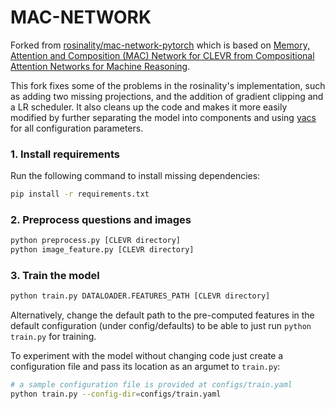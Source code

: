 # MAC-NETWORK

Forked from [rosinality/mac-network-pytorch](https://github.com/rosinality/mac-network-pytorch) which is based on  [Memory, Attention and Composition (MAC) Network for CLEVR from Compositional Attention Networks for Machine Reasoning](https://arxiv.org/abs/1803.03067).

This fork fixes some of the problems in the rosinality's implementation, such as adding two missing projections, and the addition of gradient clipping and a LR scheduler.
It also cleans up the code and makes it more easily modified by further separating the model into components and using [yacs](https://github.com/rbgirshick/yacs) for all configuration parameters.

### 1. Install requirements

Run the following command to install missing dependencies:

~~~bash
pip install -r requirements.txt
~~~


### 2. Preprocess questions and images

~~~bash
python preprocess.py [CLEVR directory]
python image_feature.py [CLEVR directory]
~~~


### 3. Train the model

~~~bash
python train.py DATALOADER.FEATURES_PATH [CLEVR directory]
~~~

Alternatively, change the default path to the pre-computed features in the default configuration (under config/defaults) to be able to just run `python train.py` for training.

To experiment with the model without changing code just create a configuration file and pass its location as an argumet to `train.py`:


~~~bash
# a sample configuration file is provided at configs/train.yaml 
python train.py --config-dir=configs/train.yaml
~~~